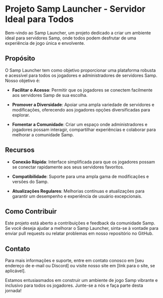 # Projeto Samp Launcher - Servidor Ideal para Todos

Bem-vindo ao Samp Launcher, um projeto dedicado a criar um ambiente ideal para servidores Samp, onde todos podem desfrutar de uma experiência de jogo única e envolvente.

## Propósito

O Samp Launcher tem como objetivo proporcionar uma plataforma robusta e acessível para todos os jogadores e administradores de servidores Samp. Nosso objetivo é:

- **Facilitar o Acesso**: Permitir que os jogadores se conectem facilmente aos servidores Samp de sua escolha.
  
- **Promover a Diversidade**: Apoiar uma ampla variedade de servidores e modificações, oferecendo aos jogadores opções diversificadas para explorar.

- **Fomentar a Comunidade**: Criar um espaço onde administradores e jogadores possam interagir, compartilhar experiências e colaborar para melhorar a comunidade Samp.

## Recursos

- **Conexão Rápida**: Interface simplificada para que os jogadores possam se conectar rapidamente aos seus servidores favoritos.

- **Compatibilidade**: Suporte para uma ampla gama de modificações e versões do Samp.

- **Atualizações Regulares**: Melhorias contínuas e atualizações para garantir um desempenho e experiência de usuário excepcionais.

## Como Contribuir

Este projeto está aberto a contribuições e feedback da comunidade Samp. Se você deseja ajudar a melhorar o Samp Launcher, sinta-se à vontade para enviar pull requests ou relatar problemas em nosso repositório no GitHub.

## Contato

Para mais informações e suporte, entre em contato conosco em [seu endereço de e-mail ou Discord] ou visite nosso site em [link para o site, se aplicável].

Estamos entusiasmados em construir um ambiente de jogo Samp vibrante e inclusivo para todos os jogadores. Junte-se a nós e faça parte desta jornada!

